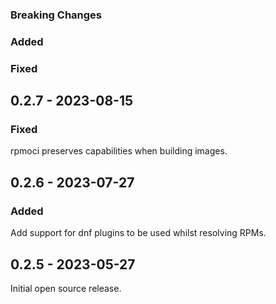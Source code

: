 ### Breaking Changes
### Added
### Fixed


## 0.2.7 - 2023-08-15

### Fixed
rpmoci preserves capabilities when building images.

## 0.2.6 - 2023-07-27

### Added
Add support for dnf plugins to be used whilst resolving RPMs.

## 0.2.5 - 2023-05-27

Initial open source release.
